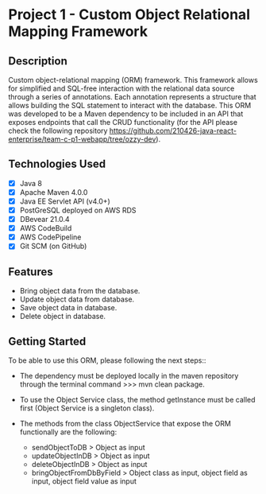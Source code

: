 # Project 1 - Custom Object Relational Mapping Framework

## Description


Custom object-relational mapping (ORM) framework. This framework allows for simplified and SQL-free interaction with the relational data source through a series of annotations. Each annotation represents a structure that allows building the SQL statement to interact with the database. This ORM was developed to be a Maven dependency to be included in an API that exposes endpoints that call the CRUD functionality (for the API please check the following repository https://github.com/210426-java-react-enterprise/team-c-p1-webapp/tree/ozzy-dev).  


## Technologies Used
- [X] Java 8
- [X] Apache Maven 4.0.0
- [X] Java EE Servlet API (v4.0+)
- [X] PostGreSQL deployed on AWS RDS
- [X] DBevear 21.0.4
- [X] AWS CodeBuild
- [X] AWS CodePipeline
- [X] Git SCM (on GitHub)

## Features

- Bring object data from the database.
- Update object data from database.
- Save object data in database.
- Delete object in database.

## Getting Started

To be able to use this ORM,  please following the next steps::  

- The dependency must be deployed locally in the maven repository through the terminal command >>> mvn clean package.

- To use the Object Service class, the method getInstance must be called first (Object Service is a singleton class).

- The methods from the class ObjectService that expose the ORM functionally are the following:

  - sendObjectToDB > Object as input
  - updateObjectInDB > Object as input
  - deleteObjectInDB > Object as input
  - bringObjectFromDbByField > Object class as input, object field as input, object field value as input
